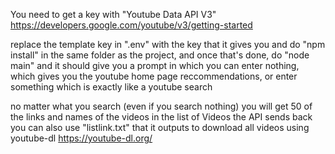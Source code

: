 You need to get a key with "Youtube Data API V3"
https://developers.google.com/youtube/v3/getting-started

replace the template key in ".env" with the key that it gives you and do "npm install" in the same folder as the project, and once that's done, do "node main" and it should give you a prompt in which you can enter nothing, which gives you the youtube home page reccommendations, or enter something which is exactly like a youtube search 

no matter what you search (even if you search nothing) you will get 50 of the links and names of the videos in the list of Videos the API sends back you can also use "listlink.txt" that it outputs to download all videos using youtube-dl
https://youtube-dl.org/
